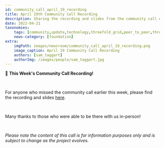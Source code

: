 ```yaml
---
id: community_call_april_19_recording
title: April 19th Community Call Recording
description: Sharing the recording and slides from the community call earlier in the week!
date: 2022-04-21
taxonomies:
    tags: [community,update,technology,threefold_grid,peer_to_peer,threefold_token]
    news-category: [foundation]
extra:
    imgPath: images/newsroom/community_call_april_19_recording.png
    image_caption: April 19 Community Call Recording
    authors: [sam_taggart]
    authorImg: /images/people/sam_taggart.jpg
---
```


🚨 **This Week's Community Call Recording!**

<br/> 

For anyone who missed the community call earlier this week, please find the recording and slides [here](https://forum.threefold.io/t/threefold-april-19-2022-community-call-recording-presentation/2714).

<br/>

Many thanks to those who were able to be there with us in-person!

<br/>

*Please note the content of this call is for information purposes only and is subject to change as the project evolves.*